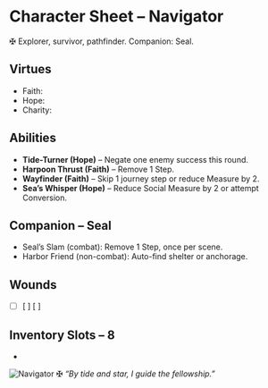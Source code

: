 # Character Sheet – Navigator

✠ Explorer, survivor, pathfinder. Companion: Seal.

## Virtues
- Faith:  
- Hope:  
- Charity:  

## Abilities
- **Tide-Turner (Hope)** – Negate one enemy success this round.  
- **Harpoon Thrust (Faith)** – Remove 1 Step.  
- **Wayfinder (Faith)** – Skip 1 journey step or reduce Measure by 2.  
- **Sea’s Whisper (Hope)** – Reduce Social Measure by 2 or attempt Conversion.  

## Companion – Seal
- Seal’s Slam (combat): Remove 1 Step, once per scene.  
- Harbor Friend (non-combat): Auto-find shelter or anchorage.  

## Wounds
- [ ] [ ] [ ]  

## Inventory Slots – 8
-  

![Navigator](../assets/images/Navigator.png)
✠ *“By tide and star, I guide the fellowship.”*
